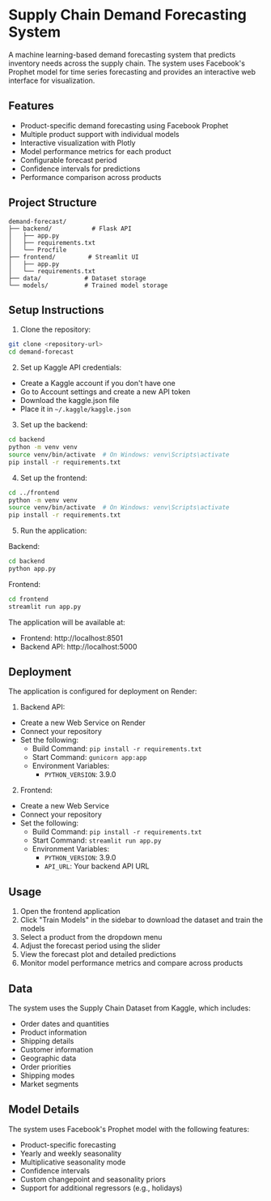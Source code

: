 # Supply Chain Demand Forecasting System

A machine learning-based demand forecasting system that predicts inventory needs across the supply chain. The system uses Facebook's Prophet model for time series forecasting and provides an interactive web interface for visualization.

## Features

- Product-specific demand forecasting using Facebook Prophet
- Multiple product support with individual models
- Interactive visualization with Plotly
- Model performance metrics for each product
- Configurable forecast period
- Confidence intervals for predictions
- Performance comparison across products

## Project Structure

```
demand-forecast/
├── backend/           # Flask API
│   ├── app.py
│   ├── requirements.txt
│   └── Procfile
├── frontend/         # Streamlit UI
│   ├── app.py
│   └── requirements.txt
├── data/            # Dataset storage
└── models/          # Trained model storage
```

## Setup Instructions

1. Clone the repository:
```bash
git clone <repository-url>
cd demand-forecast
```

2. Set up Kaggle API credentials:
- Create a Kaggle account if you don't have one
- Go to Account settings and create a new API token
- Download the kaggle.json file
- Place it in `~/.kaggle/kaggle.json`

3. Set up the backend:
```bash
cd backend
python -m venv venv
source venv/bin/activate  # On Windows: venv\Scripts\activate
pip install -r requirements.txt
```

4. Set up the frontend:
```bash
cd ../frontend
python -m venv venv
source venv/bin/activate  # On Windows: venv\Scripts\activate
pip install -r requirements.txt
```

5. Run the application:

Backend:
```bash
cd backend
python app.py
```

Frontend:
```bash
cd frontend
streamlit run app.py
```

The application will be available at:
- Frontend: http://localhost:8501
- Backend API: http://localhost:5000

## Deployment

The application is configured for deployment on Render:

1. Backend API:
- Create a new Web Service on Render
- Connect your repository
- Set the following:
  - Build Command: `pip install -r requirements.txt`
  - Start Command: `gunicorn app:app`
  - Environment Variables:
    - `PYTHON_VERSION`: 3.9.0

2. Frontend:
- Create a new Web Service
- Connect your repository
- Set the following:
  - Build Command: `pip install -r requirements.txt`
  - Start Command: `streamlit run app.py`
  - Environment Variables:
    - `PYTHON_VERSION`: 3.9.0
    - `API_URL`: Your backend API URL

## Usage

1. Open the frontend application
2. Click "Train Models" in the sidebar to download the dataset and train the models
3. Select a product from the dropdown menu
4. Adjust the forecast period using the slider
5. View the forecast plot and detailed predictions
6. Monitor model performance metrics and compare across products

## Data

The system uses the Supply Chain Dataset from Kaggle, which includes:
- Order dates and quantities
- Product information
- Shipping details
- Customer information
- Geographic data
- Order priorities
- Shipping modes
- Market segments

## Model Details

The system uses Facebook's Prophet model with the following features:
- Product-specific forecasting
- Yearly and weekly seasonality
- Multiplicative seasonality mode
- Confidence intervals
- Custom changepoint and seasonality priors
- Support for additional regressors (e.g., holidays) 